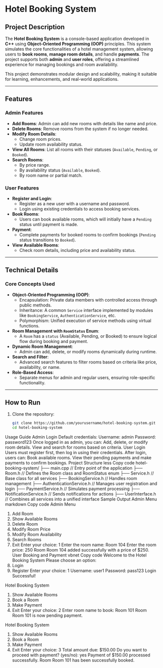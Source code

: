 # **Hotel Booking System**

## **Project Description**
The **Hotel Booking System** is a console-based application developed in **C++** using **Object-Oriented Programming (OOP)** principles. This system simulates the core functionalities of a hotel management system, allowing users to **book rooms**, **manage room details**, and handle **payments**. The project supports both **admin** and **user roles**, offering a streamlined experience for managing bookings and room availability.

This project demonstrates modular design and scalability, making it suitable for learning, enhancements, and real-world applications.

---

## **Features**

### **Admin Features**
- **Add Rooms**: Admin can add new rooms with details like name and price.
- **Delete Rooms**: Remove rooms from the system if no longer needed.
- **Modify Room Details**:
  - Change room prices.
  - Update room availability status.
- **View All Rooms**: List all rooms with their statuses (`Available`, `Pending`, or `Booked`).
- **Search Rooms**:
  - By price range.
  - By availability status (`Available`, `Booked`).
  - By room name or partial match.

### **User Features**
- **Register and Login**:
  - Register as a new user with a username and password.
  - Login using existing credentials to access booking services.
- **Book Rooms**:
  - Users can book available rooms, which will initially have a `Pending` status until payment is made.
- **Payment**:
  - Complete payments for booked rooms to confirm bookings (`Pending` status transitions to `Booked`).
- **View Available Rooms**:
  - Check room details, including price and availability status.

---

## **Technical Details**

### **Core Concepts Used**
- **Object-Oriented Programming (OOP)**:
  - Encapsulation: Private data members with controlled access through public methods.
  - Inheritance: A common `Service` interface implemented by modules like `BookingService`, `AuthenticationService`, etc.
  - Polymorphism: Unified execution of service methods using virtual functions.
- **Room Management with `RoomStatus` Enum**:
  - A `Room` has a `status` (Available, Pending, or Booked) to ensure logical flow during booking and payment.
- **Dynamic Room Management**:
  - Admin can add, delete, or modify rooms dynamically during runtime.
- **Search and Filter**:
  - Advanced search features to filter rooms based on criteria like price, availability, or name.
- **Role-Based Access**:
  - Separate menus for admin and regular users, ensuring role-specific functionality.

---

## **How to Run**

1. Clone the repository:
   ```bash
   git clone https://github.com/yourusername/hotel-booking-system.git
   cd hotel-booking-system


Usage Guide
Admin Login
Default credentials:
Username: admin
Password: password123
Once logged in as admin, you can:
Add, delete, or modify room details.
View and search for rooms based on criteria.
User Login
Users must register first, then log in using their credentials.
After login, users can:
Book available rooms.
View their pending payments and make payments to confirm bookings.
Project Structure
less
Copy code
hotel-booking-system/
├── main.cpp                // Entry point of the application
├── Room.h                  // Defines the Room class and RoomStatus enum
├── Service.h               // Base class for all services
├── BookingService.h        // Handles room management
├── AuthenticationService.h // Manages user registration and login
├── PaymentService.h        // Simulates payment processing
├── NotificationService.h   // Sends notifications for actions
├── UserInterface.h         // Combines all services into a unified interface
Sample Output
Admin Menu
markdown
Copy code
Admin Menu
1. Add Room
2. Show Available Rooms
3. Delete Room
4. Modify Room Price
5. Modify Room Availability
6. Search Rooms
7. Exit
Enter your choice: 1
Enter the room name: Room 104
Enter the room price: 250
Room Room 104 added successfully with a price of $250.
User Booking and Payment
vbnet
Copy code
Welcome to the Hotel Booking System
Please choose an option:
1. Login
2. Register
Enter your choice: 1
Username: user1
Password: pass123
Login Successful!

Hotel Booking System
1. Show Available Rooms
2. Book a Room
3. Make Payment
4. Exit
Enter your choice: 2
Enter room name to book: Room 101
Room Room 101 is now pending payment.

Hotel Booking System
1. Show Available Rooms
2. Book a Room
3. Make Payment
4. Exit
Enter your choice: 3
Total amount due: $150.00
Do you want to proceed with payment? (yes/no): yes
Payment of $150.00 processed successfully.
Room Room 101 has been successfully booked.
